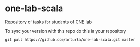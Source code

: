 # one-lab-scala
Repository of tasks for students of ONE lab

To sync your version with this repo do this in your repository


`git pull https://github.com/arturka/one-lab-scala.git master`
